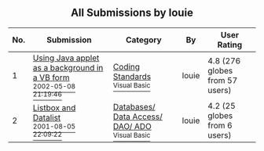 ﻿<div align="center">

## All Submissions by louie

</div>

No.  | Submission | Category | By   | User Rating
---- | ---------- | -------- | ---- | -----------
1 | [Using Java applet as a background in a VB form<br /><sup>2002-05-08 21:19:46</sup>](https://github.com/Planet-Source-Code/louie-using-java-applet-as-a-background-in-a-vb-form__1-34590) | [Coding Standards<br /><sup>Visual Basic</sup>](../ByCategory/coding-standards__1-43.md) | louie | 4.8 (276 globes from 57 users)
2 | [Listbox and Datalist<br /><sup>2001-08-05 22:09:22</sup>](https://github.com/Planet-Source-Code/louie-listbox-and-datalist__1-25886) | [Databases/ Data Access/ DAO/ ADO<br /><sup>Visual Basic</sup>](../ByCategory/databases-data-access-dao-ado__1-6.md) | louie | 4.2 (25 globes from 6 users)
